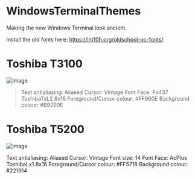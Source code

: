 # WindowsTerminalThemes

Making the new Windows Terminal look ancient.

Install the old fonts here:
https://int10h.org/oldschool-pc-fonts/

<h1>Toshiba T3100</h1>

![image](https://user-images.githubusercontent.com/38451588/120908505-581f7d80-c6ae-11eb-8d31-31e0d814b7c0.png)

>Text antialiasing: Aliased
>Cursor: Vintage
>Font Face: Px437 ToshibaTxL2 8x16
>Foreground/Cursor colour: #FF960E
>Background colour: #B92E0E


<h1>Toshiba T5200</h1>

![image](https://user-images.githubusercontent.com/38451588/120908149-d9751100-c6aa-11eb-8163-cd8679595b4e.png)

Text antialiasing: Aliased
Cursor: Vintage
Font size: 14
Font Face: AcPlus ToshibaLx1 8x16
Foreground/Cursor colour: #FF5718
Background colour: #221914
